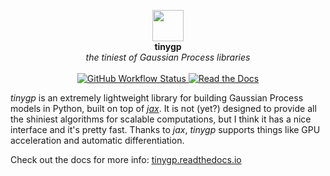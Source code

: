 <p align="center">
  <img src="https://raw.githubusercontent.com/dfm/tinygp/main/docs/_static/zap.png" width="50"><br>
  <strong>tinygp</strong><br>
  <i>the tiniest of Gaussian Process libraries</i>
  <br>
  <br>
  <a href="https://github.com/dfm/tinygp/actions/workflows/tests.yml">
    <img alt="GitHub Workflow Status" src="https://img.shields.io/github/workflow/status/dfm/tinygp/Tests">
  </a>
  <a href="https://tinygp.readthedocs.io">
    <img alt="Read the Docs" src="https://img.shields.io/readthedocs/tinygp">
  </a>
</p>

_tinygp_ is an extremely lightweight library for building Gaussian Process
models in Python, built on top of [_jax_](https://github.com/google/jax). It
is not (yet?) designed to provide all the shiniest algorithms for scalable
computations, but I think it
has a nice interface and it's pretty fast. Thanks to _jax_, _tinygp_
supports things like GPU acceleration and automatic differentiation.

Check out the docs for more info: [tinygp.readthedocs.io](https://tinygp.readthedocs.io)
